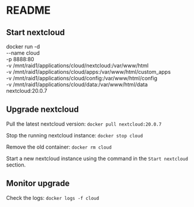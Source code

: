 # README #

## Start nextcloud
docker run -d \
    --name cloud \
    -p 8888:80 \
    -v /mnt/raid1/applications/cloud/nextcloud:/var/www/html \
    -v /mnt/raid1/applications/cloud/apps:/var/www/html/custom_apps \
    -v /mnt/raid1/applications/cloud/config:/var/www/html/config \
    -v /mnt/raid1/applications/cloud/data:/var/www/html/data \
    nextcloud:20.0.7

## Upgrade nextcloud

Pull the latest nextcloud version:
`docker pull nextcloud:20.0.7`

Stop the running nextcloud instance:
`docker stop cloud`

Remove the old container:
`docker rm cloud`

Start a new nextcloud instance using the command in the `Start nextcloud` section.

## Monitor upgrade

Check the logs:
`docker logs -f cloud`